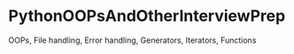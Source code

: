 # PythonOOPsAndOtherInterviewPrep
OOPs, File handling, Error handling, Generators, Iterators, Functions
